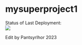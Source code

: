 # mysuperproject1
Status of Last Deployment:<br>
<img src="https://github.com/PantsyrIhor/mysuperproject1/workflows/My-GitHubActions-Basics/badge.svg?branch=main"><br>
     
Edit by PantsyrIhor 2023
